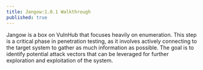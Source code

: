 ```yaml
---
title: Jangow:1.0.1 Walkthrough
published: true
---
```


Jangow is a box on VulnHub that focuses heavily on enumeration. This step is a critical phase in penetration testing, as it involves actively connecting to the target system to gather as much information as possible. The goal is to identify potential attack vectors that can be leveraged for further exploration and exploitation of the system.


